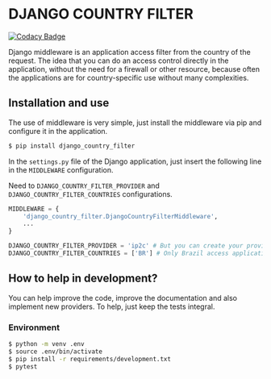 # DJANGO COUNTRY FILTER  

[![Codacy Badge](https://api.codacy.com/project/badge/Grade/7979a0e1e3b449ef8e946a2dc8eeb74f)](https://app.codacy.com/manual/paulo-pinda/django-country-filter?utm_source=github.com&utm_medium=referral&utm_content=0p4ul0/django-country-filter&utm_campaign=Badge_Grade_Dashboard)

Django middleware is an application access filter from the country of the request. The idea that you can do an access control directly in the application, without the need for a firewall or other resource, because often the applications are for country-specific use without many complexities.  
  
## Installation and use

The use of middleware is very simple, just install the middleware via pip and configure it in the application.

```bash
$ pip install django_country_filter
```
In the `settings.py` file of the Django application, just insert the following line in the `MIDDLEWARE` configuration.  

Need to `DJANGO_COUNTRY_FILTER_PROVIDER` and `DJANGO_COUNTRY_FILTER_COUNTRIES` configurations.  

```python
MIDDLEWARE = {
    'django_country_filter.DjangoCountryFilterMiddleware',
    ...
}

DJANGO_COUNTRY_FILTER_PROVIDER = 'ip2c' # But you can create your provider.
DJANGO_COUNTRY_FILTER_COUNTRIES = ['BR'] # Only Brazil access application.
```
## How to help in development?

You can help improve the code, improve the documentation and also implement new providers. To help, just keep the tests integral.

### Environment

```bash
$ python -m venv .env
$ source .env/bin/activate
$ pip install -r requirements/development.txt
$ pytest
```